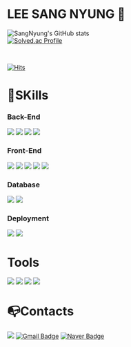 # LEE SANG NYUNG 🙂
![SangNyung's GitHub stats](https://github-readme-stats.vercel.app/api?username=SangNyungLee&theme=dark&show_icons=true)<br/>
[![Solved.ac Profile](http://mazassumnida.wtf/api/v2/generate_badge?boj=lsy6747)](https://solved.ac/lsy6747/)<br/>

<br/>

[![Hits](https://hits.seeyoufarm.com/api/count/incr/badge.svg?url=https%3A%2F%2Fgithub.com%2FSangNyungLee%2Fhit-counter&count_bg=%239FFF56&title_bg=%23F95A5A&icon=&icon_color=%23E7E7E7&title=hits&edge_flat=false)](https://hits.seeyoufarm.com)




 
# 💪SKills 

### Back-End
<img src="https://img.shields.io/badge/Java-FF160B?style=for-the-badge&logo=Java&logoColor=white"> <img src="https://img.shields.io/badge/node.js-339933?style=for-the-badge&logo=Node.js&logoColor=white"> <img src="https://img.shields.io/badge/express-000000?style=for-the-badge&logo=express&logoColor=white"> <img src="https://img.shields.io/badge/springboot-6DB33F?style=for-the-badge&logo=springboot&logoColor=white">

### Front-End
<img src="https://img.shields.io/badge/react-61DAFB?style=for-the-badge&logo=react&logoColor=white"> <img src="https://img.shields.io/badge/javascript-F7DF1E?style=for-the-badge&logo=javascript&logoColor=black">
<img src="https://img.shields.io/badge/html5-E34F26?style=for-the-badge&logo=html5&logoColor=white"> 
<img src="https://img.shields.io/badge/css-1572B6?style=for-the-badge&logo=css3&logoColor=white">
<img src="https://img.shields.io/badge/jquery-0769AD?style=for-the-badge&logo=jquery&logoColor=white">

### Database
<img src="https://img.shields.io/badge/mysql-4479A1?style=for-the-badge&logo=mysql&logoColor=white"> <img src="https://img.shields.io/badge/amazonrds-527FFF?style=for-the-badge&logo=amazonrds&logoColor=white"> 

### Deployment
<img src="https://img.shields.io/badge/Docker-2496ED?style=for-the-badge&logo=Docker&logoColor=white"> <img src="https://img.shields.io/badge/amazonec2-FF9900?style=for-the-badge&logo=amazonec2&logoColor=white">




# Tools
<img src="https://img.shields.io/badge/github-181717?style=for-the-badge&logo=github&logoColor=white"> <img src="https://img.shields.io/badge/visualstudiocode-007ACC?style=for-the-badge&logo=visualstudiocode&logoColor=white"> 
<img src="https://img.shields.io/badge/eclipseide-2C2255?style=for-the-badge&logo=eclipseide&logoColor=white">
<img src="https://img.shields.io/badge/intellijidea-0071C5?style=for-the-badge&logo=intellijidea&logoColor=white">


# 📭Contacts
<a href="https://velog.io/@poooq"><img src="https://img.shields.io/badge/Tech%20Blog-11B48A?style=flat-square&logo=Vimeo&logoColor=white&link=https://velog.io/@poooq"/></a>
[![Gmail Badge](https://img.shields.io/badge/Gmail-d14836?style=flat-square&logo=Gmail&logoColor=white&link=mailto:lsy6747@gmail.com)](mailto:lsy6747@gmail.com)
[![Naver Badge](https://img.shields.io/badge/Naver-03C75A?style=flat-square&logo=Naver&logoColor=white&link=mailto:lsy695312@naver.com)](mailto:lsy695312@naver.com)
